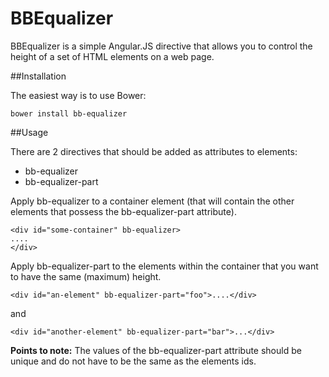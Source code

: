 # BBEqualizer

BBEqualizer is a simple Angular.JS directive that allows you to control the 
height of a set of HTML elements on a web page.

##Installation

The easiest way is to use Bower:

```
bower install bb-equalizer
```

##Usage

There are 2 directives that should be added as attributes to elements:

* bb-equalizer
* bb-equalizer-part

Apply bb-equalizer to a container element (that will contain the other 
elements that possess the bb-equalizer-part attribute).

```
<div id="some-container" bb-equalizer>
....
</div>
```

Apply bb-equalizer-part to the elements within the container that you want to have the same (maximum) height.

```
<div id="an-element" bb-equalizer-part="foo">....</div>
```

and 

```
<div id="another-element" bb-equalizer-part="bar">...</div>
```

**Points to note:** The values of the bb-equalizer-part attribute should be unique and do not have to be the same as the elements ids.